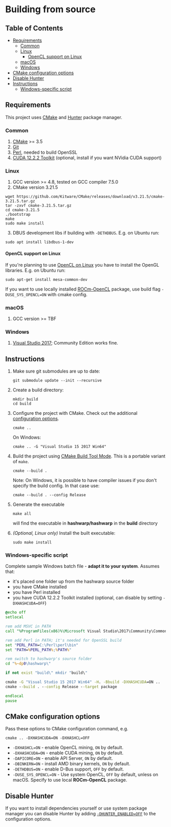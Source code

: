 # Building from source

## Table of Contents

* [Requirements](#requirements)
  * [Common](#common)
  * [Linux](#linux)
    * [OpenCL support on Linux](#opencl-support-on-linux)
  * [macOS](#macos)
  * [Windows](#windows)
* [CMake configuration options](#cmake-configuration-options)
* [Disable Hunter](#disable-hunter)
* [Instructions](#instructions)
  * [Windows-specific script](#windows-specific-script)

## Requirements

This project uses [CMake] and [Hunter] package manager.

### Common

1. [CMake] >= 3.5
2. [Git](https://git-scm.com/downloads)
3. [Perl](https://www.perl.org/get.html), needed to build OpenSSL
4. [CUDA 12.2.2 Toolkit](https://developer.nvidia.com/cuda-12-2-2-download-archive) (optional, install if you want NVidia CUDA support)

### Linux

1. GCC version >= 4.8, tested on GCC compiler 7.5.0
2. CMake version 3.21.5

``` shell
wget https://github.com/Kitware/CMake/releases/download/v3.21.5/cmake-3.21.5.tar.gz
tar -zxvf cmake-3.21.5.tar.gz
cd cmake-3.21.5
./bootstrap
make
sudo make install
```

3. DBUS development libs if building with `-DETHDBUS`. E.g. on Ubuntu run:

```shell
sudo apt install libdbus-1-dev
```

#### OpenCL support on Linux

If you're planning to use [OpenCL on Linux](https://github.com/ruslo/hunter/wiki/pkg.opencl#pitfalls)
you have to install the OpenGL libraries. E.g. on Ubuntu run:

```shell
sudo apt-get install mesa-common-dev
```

If you want to use locally installed [ROCm-OpenCL](https://rocmdocs.amd.com/en/latest/) package, use build flag `-DUSE_SYS_OPENCL=ON` with cmake config.

### macOS

1. GCC version >= TBF

### Windows

1. [Visual Studio 2017](https://www.visualstudio.com/downloads/); Community Edition works fine.

## Instructions

1. Make sure git submodules are up to date:

    ```shell
    git submodule update --init --recursive
    ```

2. Create a build directory:

    ```shell
    mkdir build
    cd build
    ```

3. Configure the project with CMake. Check out the additional [configuration options](#cmake-configuration-options).

    ```shell
    cmake ..
    ```

    On Windows:

    ```shell
    cmake .. -G "Visual Studio 15 2017 Win64"
    ```

4. Build the project using [CMake Build Tool Mode]. This is a portable variant of `make`.

    ```shell
    cmake --build .
    ```

    Note: On Windows, it is possible to have compiler issues if you don't specify the build config. In that case use:

    ```shell
    cmake --build . --config Release
    ```

5. Generate the executable

    ```shell
    make all
    ```

    will find the executable in **hashwarp/hashwarp** in the **build** directory
6. _(Optional, Linux only)_ Install the built executable:

    ```shell
    sudo make install
    ```

### Windows-specific script

Complete sample Windows batch file - **adapt it to your system**. Assumes that:

* it's placed one folder up from the hashwarp source folder
* you have CMake installed
* you have Perl installed
* you have CUDA 12.2.2 Toolkit installed (optional, can disable by setting `-DXHASHCUDA=OFF`)

```bat
@echo off
setlocal

rem add MSVC in PATH
call "%ProgramFiles(x86)%\Microsoft Visual Studio\2017\Community\Common7\Tools\VsMSBuildCmd.bat"

rem add Perl in PATH; it's needed for OpenSSL build
set "PERL_PATH=C:\Perl\perl\bin"
set "PATH=%PERL_PATH%;%PATH%"

rem switch to hashwarp's source folder
cd "%~dp0\hashwarp\"

if not exist "build\" mkdir "build\"

cmake -G "Visual Studio 15 2017 Win64" -H. -Bbuild -DXHASHCUDA=ON ..
cmake --build . --config Release --target package

endlocal
pause
```

## CMake configuration options

Pass these options to CMake configuration command, e.g.

```shell
cmake .. -DXHASHCUDA=ON -DXHASHCL=OFF
```

* `-DXHASHCL=ON` - enable OpenCL mining, `ON` by default.
* `-DXHASHCUDA=ON` - enable CUDA mining, `ON` by default.
* `-DAPICORE=ON` - enable API Server, `ON` by default.
* `-DBINKERN=ON` - install AMD binary kernels, `ON` by default.
* `-DETHDBUS=ON` - enable D-Bus support, `OFF` by default.
* `-DUSE_SYS_OPENCL=ON` - Use system OpenCL, `OFF` by default, unless on macOS. Specify to use local **ROCm-OpenCL** package.

## Disable Hunter

If you want to install dependencies yourself or use system package manager you can disable Hunter by adding
[`-DHUNTER_ENABLED=OFF`](https://docs.hunter.sh/en/latest/reference/user-variables.html#hunter-enabled)
to the configuration options.

[CMake]: https://cmake.org/
[CMake Build Tool Mode]: https://cmake.org/cmake/help/latest/manual/cmake.1.html#build-tool-mode
[Hunter]: https://docs.hunter.sh/
